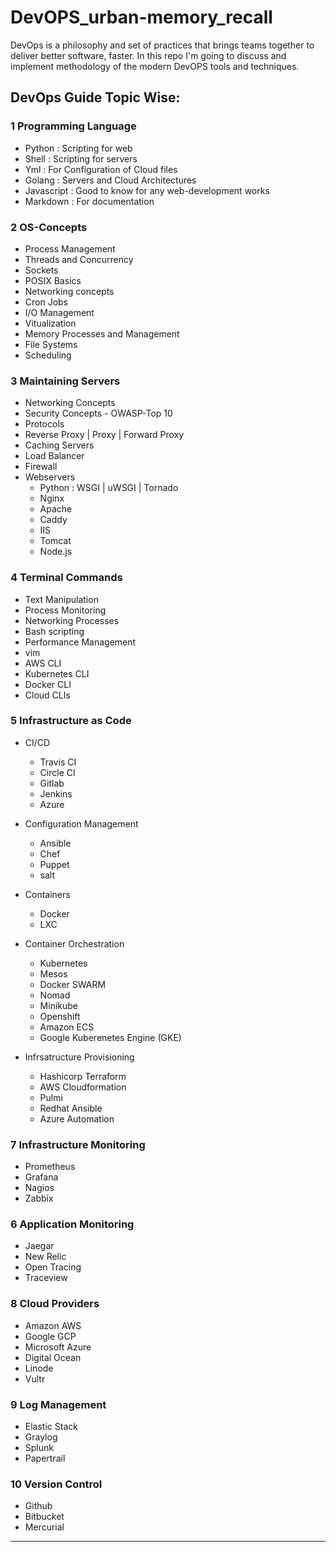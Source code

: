 # DevOPS_urban-memory_recall
DevOps is a philosophy and set of practices that brings teams together to deliver better software, faster. In this repo I'm going to discuss and implement methodology of the modern DevOPS tools and techniques. 


## DevOps Guide Topic Wise:

### 1 Programming Language 

- Python : Scripting for web 
- Shell  : Scripting for servers 
- Yml    : For Configuration of Cloud files
- Golang : Servers and Cloud Architectures
- Javascript : Good to know for any web-development works
-  Markdown : For documentation 


### 2 OS-Concepts

- Process Management
- Threads and Concurrency
- Sockets
- POSIX Basics
- Networking concepts
- Cron Jobs
- I/O Management
- Vitualization
- Memory Processes and Management
- File Systems
- Scheduling

### 3 Maintaining Servers
- Networking Concepts
- Security Concepts - OWASP-Top 10
- Protocols
- Reverse Proxy | Proxy | Forward Proxy
- Caching Servers
- Load Balancer
- Firewall
- Webservers
  - Python : WSGI | uWSGI | Tornado
  - Nginx
  - Apache
  - Caddy
  - IIS
  - Tomcat
  - Node.js


### 4 Terminal Commands

- Text Manipulation
- Process Monitoring
- Networking Processes
- Bash scripting
- Performance Management
- vim
- AWS CLI
- Kubernetes CLI
- Docker CLI
- Cloud CLIs

### 5 Infrastructure as Code

- CI/CD
  - Travis CI
  - Circle CI
  - Gitlab
  - Jenkins
  - Azure 

- Configuration Management
    - Ansible
    - Chef
    - Puppet
    - salt

- Containers
  - Docker
  - LXC

- Container Orchestration
  - Kubernetes
  - Mesos
  - Docker SWARM
  - Nomad
  - Minikube
  - Openshift
  - Amazon ECS
  - Google Kuberenetes Engine (GKE)

- Infrsatructure Provisioning
  - Hashicorp Terraform
  - AWS Cloudformation
  - Pulmi
  - Redhat Ansible
  - Azure Automation

### 7 Infrastructure Monitoring

- Prometheus
- Grafana
- Nagios
- Zabbix

### 6 Application Monitoring

- Jaegar 
- New Relic 
- Open Tracing
- Traceview

### 8 Cloud Providers

- Amazon AWS
- Google GCP
- Microsoft Azure
- Digital Ocean
- Linode
- Vultr

### 9 Log Management

- Elastic Stack
- Graylog
- Splunk
- Papertrail

### 10 Version Control

- Github
- Bitbucket
- Mercurial 

***************

